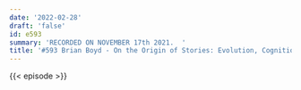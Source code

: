```yaml
---
date: '2022-02-28'
draft: 'false'
id: e593
summary: 'RECORDED ON NOVEMBER 17th 2021.  '
title: '#593 Brian Boyd - On the Origin of Stories: Evolution, Cognition, and Fiction'
---
```

{{< episode >}}
